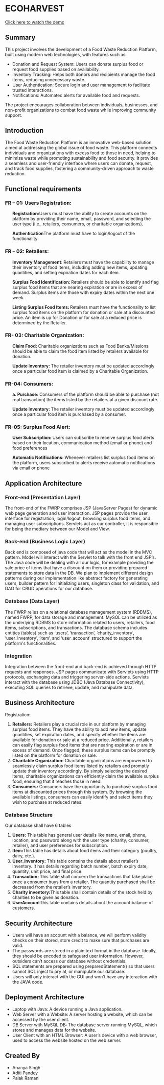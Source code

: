 <h1>ECOHARVEST </h1>

[Click here to watch the demo](./ecoharvest.mp4)

<h2>Summary</h2>
This project involves the development of a Food Waste Reduction Platform, built using modern web technologies, with features such as:

<ul>
  <li>Donation and Request System: Users can donate surplus food or request food supplies based on availability.</li>
  <li>Inventory Tracking: Helps both donors and recipients manage the food items, reducing unnecessary waste.</li>
  <li>User Authentication: Secure login and user management to facilitate trusted interactions.</li>
  <li>Notifications: Automated alerts for available food and requests.</li>
</ul>
The project encourages collaboration between individuals, businesses, and non-profit organizations to combat food waste while improving community support.

<h2>Introduction</h2>
The Food Waste Reduction Platform is an innovative web-based solution aimed at addressing the global issue of food waste. This platform connects individuals and organizations with excess food to those in need, helping to minimize waste while promoting sustainability and food security. It provides a seamless and user-friendly interface where users can donate, request, and track food supplies, fostering a community-driven approach to waste reduction.

<h2>Functional requirements</h2>

<h3>FR – 01: Users Registration:</h3>
<ul><strong>Registration:</strong>Users must have the ability to create accounts on the platform by providing their name, email, password, and selecting the user type (i.e., retailers, consumers, or charitable organizations).</ul>
<ul><strong>Authentication</strong>The platform must have to login/logout of the functionality</ul>

<h3>FR – 02: Retailers:</h3>
<ul><strong>Inventory Management: </strong>Retailers must have the capability to manage their inventory of food items, including adding new items, updating quantities, and setting expiration dates for each item.</ul>
<ul><strong>Surplus Food Identification: </strong>Retailers should be able to identify and flag surplus food items that are nearing expiration or are in excess of demand. Surplus items are those with expiry dates within the next one week.</ul>
<ul><strong>Listing Surplus Food Items: </strong>Retailers must have the functionality to list surplus food items on the platform for donation or sale at a discounted price. An item is up for Donation or for sale at a reduced price is determined by the Retailer.</ul>

<h3>FR- 03: Charitable Organization:</h3>
<ul><strong>Claim Food: </strong>Charitable organizations such as Food Banks/Missions should be able to claim the food item listed by retailers available for donation.</ul>
<ul><strong>Update Inventory: </strong>The retailer inventory must be updated accordingly once a particular food item is claimed by a Charitable Organization.</ul>

<h3>FR-04: Consumers:</h3>
<ul><strong>a. Purchase: </strong>Consumers of the platform should be able to purchase (not real transaction) the items listed by the retailers at a given discount rate.</ul>
<ul><strong>Update Inventory: </strong>The retailer inventory must be updated accordingly once a particular food item is purchased by a consumer.</ul>

<h3>FR-05: Surplus Food Alert:</h3>
<ul><strong>User Subscription: </strong>Users can subscribe to receive surplus food alerts based on their location, communication method (email or phone) and food preferences</ul>
<ul><strong>Automatic Notifications: </strong>Whenever retailers list surplus food items on the platform, users subscribed to alerts receive automatic notifications via email or phone</ul>

<h2>Application Architecture</h2>



<h3>Front-end (Presentation Layer)</h3>
The front-end of the FWRP comprises JSP (JavaServer Pages) for dynamic web page generation and user interaction.
JSP pages provide the user interface for registration, login/logout, browsing surplus food items, and managing user subscriptions.
Servlets act as our controller, it is responsible for being the mediary between our Model and View.

<h3>Back-end (Business Logic Layer)</h3>
Back end is composed of java code that will act as the model in the MVC pattern. 
Model will interact with the Servlet to talk with the front end JSP’s.
The Java code will be dealing with all our logic, for example providing the sale price of items that have a discount on them or providing prepared statements to store data in the DB.
We plan to implement different design patterns during our implementation like abstract factory for generating users, builder pattern for initializing users, singleton class for validation, and DAO for CRUD operations for our database.

<h3>Database (Data Layer)</h3>
The FWRP relies on a relational database management system (RDBMS), named FWRP, for data storage and management.
MySQL can be utilized as the underlying RDBMS to store information related to users, retailers, food items, subscriptions, and transactions.
The database schema includes entities (tables) such as ‘users’, ‘transaction’, ‘charity_inventory’, ‘user_inventory’, ‘item’, and ‘user_account’ structured to support the platform's functionalities.

<h3>Integration</h3>
Integration between the front-end and back-end is achieved through HTTP requests and responses.
JSP pages communicate with Servlets using HTTP protocols, exchanging data and triggering server-side actions.
Servlets interact with the database using JDBC (Java Database Connectivity), executing SQL queries to retrieve, update, and manipulate data.

<h2>Business Architecture</h2>

Registration:
<ol>
  <li><strong>Retailers:</strong> Retailers play a crucial role in our platform by managing surplus food items. They have the ability to add new items, update quantities, set expiration dates, and specify whether the items are available for donation or sale at a reduced price. Additionally, retailers can easily flag surplus food items that are nearing expiration or are in excess of demand. Once flagged, these surplus items can be promptly listed on the platform for donation or sale.</li>
  <li><strong>Charitable Organization:</strong> Charitable organizations are empowered to seamlessly claim surplus food items listed by retailers and promptly update their inventory accordingly. By simply selecting the desired items, charitable organizations can efficiently claim the available surplus food, ensuring that it reaches those in need.</li>
  <li><strong>Consumers:</strong> Consumers have the opportunity to purchase surplus food items at discounted prices through this system. By browsing the available listings, consumers can easily identify and select items they wish to purchase at reduced rates.</li>
</ol>

<h3>Database Structure</h3>


Our database shall have 6 tables
<ol>
    <li><strong>Users:</strong> This table has general user details like name, email, phone, location, and password along with the user type (charity, consumer, retailer), and user preferences for subscription.</li> 
    <li><strong>Item:</strong>This table has details about food items and their category (poultry, dairy, etc.).</li>
    <li><strong>User_inventory:</strong> This table contains the details about retailer’s inventory. It has details regarding batch number, batch expiry date, quantity, unit price, and final price.</li>
    <li><strong>Transaction: </strong>This table shall concern the transactions that take place once a consumer buys from a retailer. The quantity purchased shall be decreased from the retailer’s inventory.</li>
    <li><strong>Charity inventory:</strong>This table shall contain details of the stock held by charities to be given as donation.</li>
    <li><strong>UserAccount</strong>This table contains details about the account balance of customers.</li>
</ol>

<h2>Security Architecture </h2>
<ul>
  <li>Users will have an account with a balance, we will perform validity checks on their stored, store credit to make sure that purchases are valid.</li>
  <li>The passwords are stored in a plain text format in the database. Ideally, they should be encoded to safeguard user information. However, outsiders can’t access our database without credentials.</li>
  <li>SQL statements are prepared using preparedStatement() so that users cannot SQL inject to pry at, or manipulate our database.</li>
  <li>Users will only interact with the GUI and won’t have any interaction with the JAVA code.</li>
</ul>

<h2>Deployment Architecture</h2>


<ul>
  <li>Laptop with Java: A device running a Java application.</li>
  <li>Web Server with a Website: A server hosting a website, which can be accessed by the user client.</li>
  <li>DB Server with MySQL DB: The database server running MySQL, which stores and manages data for the website.</li>
  <li>User Client with an HTML Browser: A user’s device with a web browser, used to access the website hosted on the web server.</li>
</ul>



<h2>Created By</h2> 
<ul>
  <li>Ananya Singh</li>
  <li>Aditi Pandey</li>
  <li>Palak Ramani</li>
</ul>



